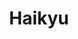 ---
layout: lecteur.njk
tags : haikyu

title : Haikyu
episode : 21
saison : 4
iframe :
cc :  VostFr
    
---